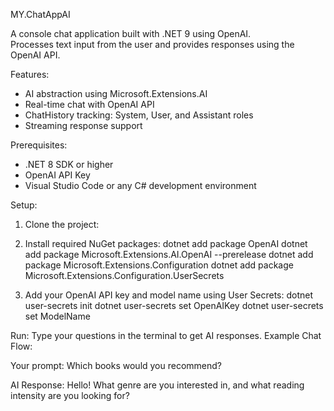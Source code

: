 MY.ChatAppAI

A console chat application built with .NET 9 using OpenAI.  
Processes text input from the user and provides responses using the OpenAI API.

Features:
- AI abstraction using Microsoft.Extensions.AI
- Real-time chat with OpenAI API
- ChatHistory tracking: System, User, and Assistant roles
- Streaming response support

Prerequisites:
- .NET 8 SDK or higher
- OpenAI API Key
- Visual Studio Code or any C# development environment

Setup:
1. Clone the project:

2. Install required NuGet packages:
dotnet add package OpenAI
dotnet add package Microsoft.Extensions.AI.OpenAI --prerelease
dotnet add package Microsoft.Extensions.Configuration
dotnet add package Microsoft.Extensions.Configuration.UserSecrets

3. Add your OpenAI API key and model name using User Secrets:
dotnet user-secrets init
dotnet user-secrets set OpenAIKey <your-openai-key>
dotnet user-secrets set ModelName <your-model-name>


Run:
Type your questions in the terminal to get AI responses.
Example Chat Flow:

Your prompt:
Which books would you recommend?

AI Response:
Hello! What genre are you interested in, and what reading intensity are you looking for?
